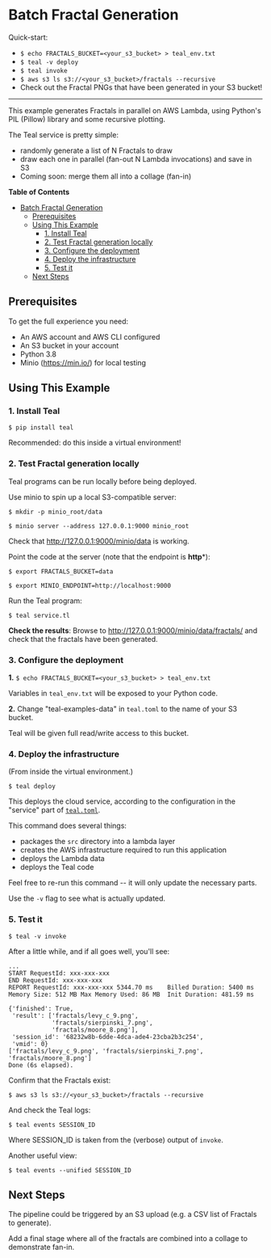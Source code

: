 # Batch Fractal Generation

Quick-start:
- `$ echo FRACTALS_BUCKET=<your_s3_bucket> > teal_env.txt`
- `$ teal -v deploy`
- `$ teal invoke`
- `$ aws s3 ls s3://<your_s3_bucket>/fractals --recursive`
- Check out the Fractal PNGs that have been generated in your S3 bucket!

---

This example generates Fractals in parallel on AWS Lambda, using Python's PIL
(Pillow) library and some recursive plotting.

The Teal service is pretty simple:
- randomly generate a list of N Fractals to draw
- draw each one in parallel (fan-out N Lambda invocations) and save in S3
- Coming soon: merge them all into a collage (fan-in)


<!-- markdown-toc start - Don't edit this section. Run M-x markdown-toc-refresh-toc -->
**Table of Contents**

- [Batch Fractal Generation](#batch-fractal-generation)
    - [Prerequisites](#prerequisites)
    - [Using This Example](#using-this-example)
        - [1. Install Teal](#1-install-teal)
        - [2. Test Fractal generation locally](#2-test-fractal-generation-locally)
        - [3. Configure the deployment](#3-configure-the-deployment)
        - [4. Deploy the infrastructure](#4-deploy-the-infrastructure)
        - [5. Test it](#5-test-it)
    - [Next Steps](#next-steps)

<!-- markdown-toc end -->


## Prerequisites

To get the full experience you need:
- An AWS account and AWS CLI configured
- An S3 bucket in your account
- Python 3.8
- Minio (https://min.io/) for local testing


## Using This Example


### 1. Install Teal

`$ pip install teal`

Recommended: do this inside a virtual environment!


### 2. Test Fractal generation locally

Teal programs can be run locally before being deployed.

Use minio to spin up a local S3-compatible server:

```
$ mkdir -p minio_root/data

$ minio server --address 127.0.0.1:9000 minio_root
```

Check that http://127.0.0.1:9000/minio/data is working.

Point the code at the server (note that the endpoint is **http***):

```
$ export FRACTALS_BUCKET=data

$ export MINIO_ENDPOINT=http://localhost:9000
```

Run the Teal program:

`$ teal service.tl`

**Check the results**: Browse to http://127.0.0.1:9000/minio/data/fractals/ and
check that the fractals have been generated.


### 3. Configure the deployment

**1.** `$ echo FRACTALS_BUCKET=<your_s3_bucket> > teal_env.txt`

Variables in `teal_env.txt` will be exposed to your Python code.

**2.** Change "teal-examples-data" in `teal.toml` to the name of your S3 bucket.

Teal will be given full read/write access to this bucket.


### 4. Deploy the infrastructure

(From inside the virtual environment.)

`$ teal deploy`

This deploys the cloud service, according to the configuration in the "service"
part of [`teal.toml`](teal.toml).

This command does several things:
- packages the `src` directory into a lambda layer
- creates the AWS infrastructure required to run this application
- deploys the Lambda data
- deploys the Teal code

Feel free to re-run this command -- it will only update the necessary parts.

Use the `-v` flag to see what is actually updated.


### 5. Test it

`$ teal -v invoke`

After a little while, and if all goes well, you'll see:

```
...
START RequestId: xxx-xxx-xxx
END RequestId: xxx-xxx-xxx
REPORT RequestId: xxx-xxx-xxx 5344.70 ms	Billed Duration: 5400 ms	Memory Size: 512 MB	Max Memory Used: 86 MB	Init Duration: 481.59 ms

{'finished': True,
 'result': ['fractals/levy_c_9.png',
            'fractals/sierpinski_7.png',
            'fractals/moore_8.png'],
 'session_id': '68232w8b-6dde-4dca-ade4-23cba2b3c254',
 'vmid': 0}
['fractals/levy_c_9.png', 'fractals/sierpinski_7.png', 'fractals/moore_8.png']
Done (6s elapsed).
```

Confirm that the Fractals exist:

`$ aws s3 ls s3://<your_s3_bucket>/fractals --recursive`

And check the Teal logs:

`$ teal events SESSION_ID`

Where SESSION_ID is taken from the (verbose) output of `invoke`.

Another useful view:

`$ teal events --unified SESSION_ID`


## Next Steps

The pipeline could be triggered by an S3 upload (e.g. a CSV list of Fractals to
generate).

Add a final stage where all of the fractals are combined into a collage to
demonstrate fan-in.

